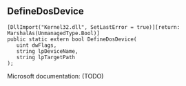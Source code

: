 ## DefineDosDevice

```
[DllImport("Kernel32.dll", SetLastError = true)][return: MarshalAs(UnmanagedType.Bool)]
public static extern bool DefineDosDevice(
   uint dwFlags,
   string lpDeviceName,
   string lpTargetPath
);
```

Microsoft documentation: (TODO)
